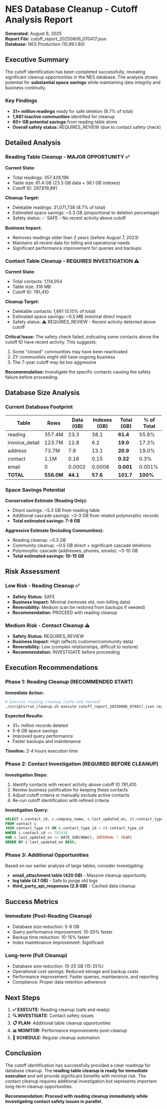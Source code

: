 # NES Database Cleanup - Cutoff Analysis Report

**Generated:** August 6, 2025  
**Report File:** cutoff_report_20250806_070417.json  
**Database:** NES Production (10.99.1.80)

## Executive Summary

The cutoff identification has been completed successfully, revealing significant cleanup opportunities in the NES database. The analysis shows potential for **substantial space savings** while maintaining data integrity and business continuity.

### Key Findings

- **31+ million readings** ready for safe deletion (8.7% of total)
- **1,661 inactive communities** identified for cleanup
- **60+ GB potential savings** from reading table alone
- **Overall safety status:** REQUIRES_REVIEW (due to contact safety check)

## Detailed Analysis

### Reading Table Cleanup - MAJOR OPPORTUNITY ✅

**Current State:**
- Total readings: 357,429,196
- Table size: 61.4 GB (23.3 GB data + 38.1 GB indexes)
- Cutoff ID: 297,619,891

**Cleanup Target:**
- Deletable readings: 31,071,738 (8.7% of total)
- Estimated space savings: ~5.3 GB (proportional to deletion percentage)
- Safety status: ✅ SAFE - No recent activity above cutoff

**Business Impact:**
- Removes readings older than 2 years (before August 7, 2023)
- Maintains all recent data for billing and operational needs
- Significant performance improvement for queries and backups

### Contact Table Cleanup - REQUIRES INVESTIGATION ⚠️

**Current State:**
- Total contacts: 1,114,054
- Table size: 316 MB
- Cutoff ID: 781,410

**Cleanup Target:**
- Deletable contacts: 1,661 (0.15% of total)
- Estimated space savings: ~0.5 MB (minimal direct impact)
- Safety status: ⚠️ REQUIRES_REVIEW - Recent activity detected above cutoff

**Critical Issue:**
The safety check failed, indicating some contacts above the cutoff ID have recent activity. This suggests:
1. Some "closed" communities may have been reactivated
2. ZY communities might still have ongoing business
3. The 7-year cutoff may be too aggressive

**Recommendation:** Investigate the specific contacts causing the safety failure before proceeding.

## Database Size Analysis

### Current Database Footprint

| Table | Rows | Data (GB) | Indexes (GB) | Total (GB) | % of Total |
|-------|------|-----------|--------------|------------|------------|
| reading | 357.4M | 23.3 | 38.1 | **61.4** | 55.8% |
| invoice_detail | 123.7M | 12.8 | 6.2 | **19.0** | 17.3% |
| address | 73.7M | 7.8 | 13.1 | **20.9** | 19.0% |
| contact | 1.1M | 0.16 | 0.15 | **0.32** | 0.3% |
| email | 0 | 0.0002 | 0.0008 | **0.001** | 0.001% |
| **TOTAL** | **556.0M** | **44.1** | **57.6** | **101.7** | **100%** |

### Space Savings Potential

**Conservative Estimate (Reading Only):**
- Direct savings: ~5.3 GB from reading table
- Additional cascade savings: ~2-3 GB from related polymorphic records
- **Total estimated savings: 7-8 GB**

**Aggressive Estimate (Including Communities):**
- Reading cleanup: ~5.3 GB
- Community cleanup: ~0.5 GB direct + significant cascade deletions
- Polymorphic cascade (addresses, phones, emails): ~5-10 GB
- **Total estimated savings: 10-15 GB**

## Risk Assessment

### Low Risk - Reading Cleanup ✅
- **Safety Status:** SAFE
- **Business Impact:** Minimal (removes old, non-billing data)
- **Reversibility:** Medium (can be restored from backups if needed)
- **Recommendation:** PROCEED with reading cleanup

### Medium Risk - Contact Cleanup ⚠️
- **Safety Status:** REQUIRES_REVIEW
- **Business Impact:** High (affects customer/community data)
- **Reversibility:** Low (complex relationships, difficult to restore)
- **Recommendation:** INVESTIGATE before proceeding

## Execution Recommendations

### Phase 1: Reading Cleanup (RECOMMENDED START)

**Immediate Action:**
```bash
# Execute reading cleanup (safe and tested)
./scripts/run_cleanup.sh execute cutoff_report_20250806_070417.json reading
```

**Expected Results:**
- 31+ million records deleted
- 5-8 GB space savings
- Improved query performance
- Faster backups and maintenance

**Timeline:** 2-4 hours execution time

### Phase 2: Contact Investigation (REQUIRED BEFORE CLEANUP)

**Investigation Steps:**
1. Identify contacts with recent activity above cutoff ID 781,410
2. Review business justification for keeping these contacts
3. Adjust cutoff criteria or manually exclude active contacts
4. Re-run cutoff identification with refined criteria

**Investigation Query:**
```sql
SELECT c.contact_id, c.company_name, c.last_updated_on, ct.contact_type
FROM contact c
JOIN contact_type ct ON c.contact_type_id = ct.contact_type_id
WHERE c.contact_id <= 781410
AND c.last_updated_on >= DATE_SUB(NOW(), INTERVAL 7 YEAR)
ORDER BY c.last_updated_on DESC;
```

### Phase 3: Additional Opportunities

Based on our earlier analysis of large tables, consider investigating:
- **email_attachment table (420 GB)** - Massive cleanup opportunity
- **log table (4.1 GB)** - Safe to purge old logs
- **third_party_api_responses (2.8 GB)** - Cached data cleanup

## Success Metrics

### Immediate (Post-Reading Cleanup)
- Database size reduction: 5-8 GB
- Query performance improvement: 10-20% faster
- Backup time reduction: 10-15% faster
- Index maintenance improvement: Significant

### Long-term (Full Cleanup)
- Database size reduction: 15-25 GB (15-25%)
- Operational cost savings: Reduced storage and backup costs
- Performance improvement: Faster queries, maintenance, and reporting
- Compliance: Proper data retention adherence

## Next Steps

1. **✅ EXECUTE:** Reading cleanup (safe and ready)
2. **🔍 INVESTIGATE:** Contact safety issues
3. **📋 PLAN:** Additional table cleanup opportunities
4. **📊 MONITOR:** Performance improvements post-cleanup
5. **🔄 SCHEDULE:** Regular cleanup automation

## Conclusion

The cutoff identification has successfully provided a clear roadmap for database cleanup. The **reading table cleanup is ready for immediate execution** and will provide significant benefits with minimal risk. The contact cleanup requires additional investigation but represents important long-term cleanup opportunities.

**Recommendation: Proceed with reading cleanup immediately while investigating contact safety issues in parallel.**

